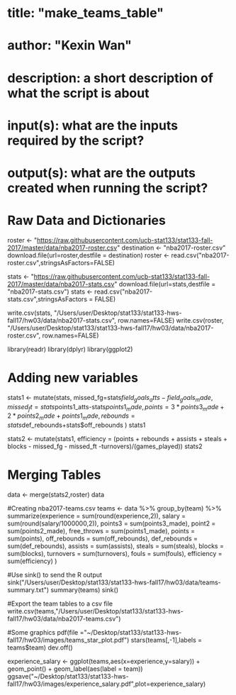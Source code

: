 # title: "make_teams_table"
# author: "Kexin Wan"
# description: a short description of what the script is about
# input(s): what are the inputs required by the script?
# output(s): what are the outputs created when running the script?

# Raw Data and Dictionaries

roster <- "https://raw.githubusercontent.com/ucb-stat133/stat133-fall-2017/master/data/nba2017-roster.csv"
destination <- "nba2017-roster.csv"
download.file(url=roster,destfile = destination)
roster <- read.csv("nba2017-roster.csv",stringsAsFactors=FALSE)

stats <- "https://raw.githubusercontent.com/ucb-stat133/stat133-fall-2017/master/data/nba2017-stats.csv"
download.file(url=stats,destfile = "nba2017-stats.csv")
stats <- read.csv("nba2017-stats.csv",stringsAsFactors = FALSE)

write.csv(stats, "/Users/user/Desktop/stat133/stat133-hws-fall17/hw03/data/nba2017-stats.csv", row.names=FALSE)
write.csv(roster, "/Users/user/Desktop/stat133/stat133-hws-fall17/hw03/data/nba2017-roster.csv", row.names=FALSE)

library(readr)
library(dplyr)
library(ggplot2)

# Adding new variables

stats1 <- mutate(stats, 
                 missed_fg=stats$field_goals_atts-field_goals_made,
                 missed_ft=stats$points1_atts-stats$points1_made,
                 points = 3*points3_made + 2*points2_made + points1_made,
                 rebounds=stats$def_rebounds+stats$off_rebounds
)
stats1

stats2 <- mutate(stats1,
                 efficiency = (points + rebounds + assists + steals + blocks - missed_fg - missed_ft -turnovers)/(games_played))
stats2

# Merging Tables
data <- merge(stats2,roster)
data


#Creating nba2017-teams.csv
teams <- data %>%
  group_by(team) %>%
  summarize(experience = sum(round(experience,2)),
            salary = sum(round(salary/1000000,2)),
            points3 = sum(points3_made),
            point2 = sum(points2_made),
            free_throws = sum(points1_made),
            points = sum(points),
            off_rebounds = sum(off_rebounds),
            def_rebounds = sum(def_rebounds),
            assists = sum(assists),
            steals = sum(steals),
            blocks = sum(blocks),
            turnovers = sum(turnovers),
            fouls = sum(fouls),
            efficiency = sum(efficiency)
            )

#Use sink() to send the R output
sink("/Users/user/Desktop/stat133/stat133-hws-fall17/hw03/data/teams-summary.txt")
summary(teams)
sink()

#Export the team tables to a csv file
write.csv(teams,"/Users/user/Desktop/stat133/stat133-hws-fall17/hw03/data/nba2017-teams.csv")

#Some graphics
pdf(file ="~/Desktop/stat133/stat133-hws-fall17/hw03/images/teams_star_plot.pdf")
stars(teams[,-1],labels = teams$team)
dev.off()

experience_salary <- ggplot(teams,aes(x=experience,y=salary)) + geom_point() + geom_label(aes(label = team))
ggsave("~/Desktop/stat133/stat133-hws-fall17/hw03/images/experience_salary.pdf",plot=experience_salary)
